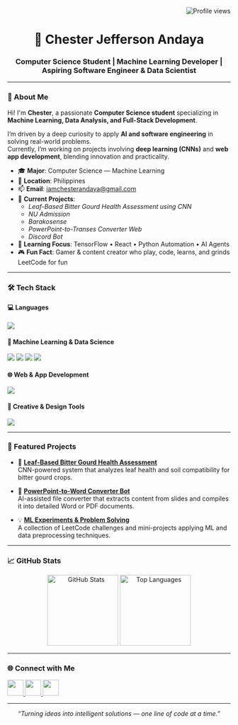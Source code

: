 <p align="right">
  <img src="https://komarev.com/ghpvc/?username=itsmeches" alt="Profile views" />
</p>

<h1 align="center">🚀 Chester Jefferson Andaya</h1>
<h3 align="center">Computer Science Student | Machine Learning Developer | Aspiring Software Engineer & Data Scientist</h3>

---

### 👋 About Me  

Hi! I'm **Chester**, a passionate **Computer Science student** specializing in **Machine Learning, Data Analysis, and Full-Stack Development**.  

I’m driven by a deep curiosity to apply **AI and software engineering** in solving real-world problems.  
Currently, I’m working on projects involving **deep learning (CNNs)** and **web app development**, blending innovation and practicality.  

- 🎓 **Major**: Computer Science — Machine Learning  
- 📍 **Location**: Philippines  
- 📫 **Email**: [iamchesterandaya@gmail.com](mailto:iamchesterandaya@gmail.com)  
- 🔭 **Current Projects**:  
  - *Leaf-Based Bitter Gourd Health Assessment using CNN*
  - *NU Admission*
  - *Barakosense*  
  - *PowerPoint-to-Transes Converter Web*
  - *Discord Bot*
- 🧠 **Learning Focus**: TensorFlow • React • Python Automation • AI Agents  
- 🎮 **Fun Fact**: Gamer & content creator who play, code, learns, and grinds LeetCode for fun  

---

### 🛠️ Tech Stack  

#### 💻 Languages  
<p>
  <img src="https://skillicons.dev/icons?i=python,java,cpp,php,javascript,html,css" />
</p>

#### 🧠 Machine Learning & Data Science  
<p>
  <img src="https://skillicons.dev/icons?i=tensorflow,opencv,sklearn" />
  <img src="https://img.shields.io/badge/Facenet-%23FF6F00.svg?style=for-the-badge&logoColor=white" />
  <img src="https://img.shields.io/badge/Numpy-%23013243.svg?style=for-the-badge&logo=numpy&logoColor=white" />
  <img src="https://img.shields.io/badge/Pandas-%23150458.svg?style=for-the-badge&logo=pandas&logoColor=white" />
</p>

#### 🌐 Web & App Development  
<p>
  <img src="https://skillicons.dev/icons?i=react,tailwind,bootstrap,nodejs,express,php,mysql,vscode" />
</p>

#### 🎨 Creative & Design Tools  
<p>
  <img src="https://skillicons.dev/icons?i=ps,ai,pr,figma" />
</p>

---

### 🚧 Featured Projects  

- 🥒 **[Leaf-Based Bitter Gourd Health Assessment](https://github.com/itsmeches/LeafSense)**  
  CNN-powered system that analyzes leaf health and soil compatibility for bitter gourd crops.  

- 🤖 **[PowerPoint-to-Word Converter Bot](https://github.com/itsmeches/Slide2Note)**  
  AI-assisted file converter that extracts content from slides and compiles it into detailed Word or PDF documents.  

- 💡 **[ML Experiments & Problem Solving](https://github.com/itsmeches/ML-Labs)**  
  A collection of LeetCode challenges and mini-projects applying ML and data preprocessing techniques.  

---

### 📈 GitHub Stats  
<p align="center">
  <img src="https://github-readme-stats.vercel.app/api?username=itsmeches&show_icons=true&theme=tokyonight" alt="GitHub Stats" height="160"/>
  <img src="https://github-readme-stats.vercel.app/api/top-langs/?username=itsmeches&layout=compact&theme=tokyonight" alt="Top Languages" height="160"/>
</p>

---

### 🌐 Connect with Me  
<p align="left">
  <a href="https://github.com/itsmeches" target="_blank">
    <img src="https://skillicons.dev/icons?i=github" width="36" />
  </a>
  <a href="https://linkedin.com/in/chesterandaya" target="_blank">
    <img src="https://skillicons.dev/icons?i=linkedin" width="36" />
  </a>
  <a href="mailto:iamchesterandaya@gmail.com" target="_blank">
    <img src="https://skillicons.dev/icons?i=gmail" width="36" />
  </a>
</p>

---

<p align="center">
  <i>“Turning ideas into intelligent solutions — one line of code at a time.”</i>
</p>
